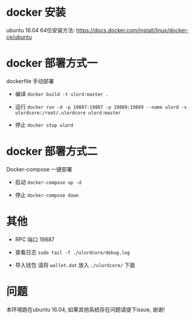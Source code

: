 # docker 安装
ubuntu 16.04 64位安装方法:
https://docs.docker.com/install/linux/docker-ce/ubuntu

# docker 部署方式一
dockerfile 手动部署
* 编译
 `docker build -t ulord:master .`

* 运行
 `docker run -d -p 19887:19887 -p 19889:19889 --name ulord -v ulordcore:/root/.ulordcore ulord:master`

* 停止
 `docker stop ulord`

# docker 部署方式二
Docker-compose 一键部署

* 启动
 `docker-compose up -d`

* 停止
 `docker-compose down`


# 其他
* RPC 端口 19887

* 查看日志
 `sudo tail -f ./ulordcore/debug.log`

* 导入钱包
 请将 `wallet.dat` 放入 `./ulordcore/` 下面

# 问题
本环境跑在ubuntu 16.04, 如果其他系统存在问题请提下issue, 谢谢!
